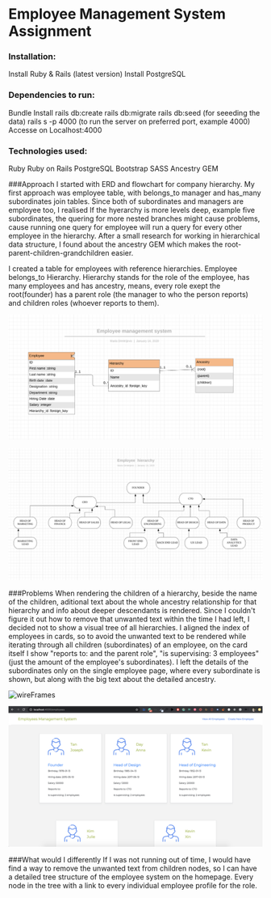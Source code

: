 # Employee Management System Assignment

### Installation:
Install Ruby & Rails (latest version)
Install PostgreSQL

### Dependencies to run:
Bundle Install
rails db:create
rails db:migrate
rails db:seed (for seeeding the data)
rails s -p 4000 (to run the server on preferred port, example 4000)
Accesse on Localhost:4000

### Technologies used:
Ruby 
Ruby on Rails
PostgreSQL
Bootstrap
SASS
Ancestry GEM


###Approach
I started with ERD and flowchart for company hierarchy. My first approach was employee table, with belongs_to manager and has_many subordinates join tables. Since both of subordinates and managers are employee too, I realised If the hyerarchy is more levels deep, example five subordinates, the quering for more nested branches might cause problems, cause running one query for employee will run a query for every other employee in the hierarchy. After a small research for working in hierarchical data structure, I found about the ancestry GEM which makes the root-parent-children-grandchildren easier.


I created a table for employees with reference hierarchies. Employee belongs_to Hierarchy. Hierarchy stands for the role of the employee, has many employees and has ancestry, means, every role exept the root(founder) has a parent role (the manager to who the person reports) and children roles (whoever reports to them).

![wireFrames](https://github.com/mau-dev/ems/blob/master/erd.png)

![wireFrames](https://github.com/mau-dev/ems/blob/master/employee-hierarchy.png)

###Problems 
When rendering the children of a hierarchy, beside the name of the children, aditional text about the whole ancestry relationship for that hierarchy and info about deeper descendants is rendered.
Since I couldn't figure it out how to remove that unwanted text within the time I had left, I decided not to show a visual tree of all hierarchies. I aligned the index of employees in cards, so to avoid the unwanted text to be rendered while iterating through all children (subordinates) of an employee, on the card itself I show "reports to: and the parent role", "is supervising: 3 employees"(just the amount of the employee's subordinates). I left the details of the subordinates only on the single employee page, where every subordinate is shown, but along with the big text about the detailed ancestry.

![wireFrames](https://github.com/mau-dev/ems/blob/master/screensot-root-form-new-emp.png)

![wireFrames](https://github.com/mau-dev/ems/blob/master/screenshot-employees-index.png)


###What would I differently
If I was not running out of time, I would have find a way to remove the unwanted text from children nodes, so I can have a detailed tree structure of the employee system on the homepage. Every node in the tree with a link to every individual employee profile for the role. 